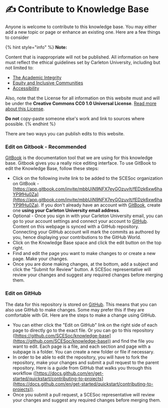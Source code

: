 # ✍ Contribute to Knowledge Base

Anyone is welcome to contribute to this knowledge base. You may either add a new topic or page or enhance an existing one. Here are a few things to consider

{% hint style="info" %}
**Note:**&#x20;

Content that is inappropriate will not be published. All information on here must reflect the ethical guidelines set by Carleton University, including but not limited to:

* [The Academic Integrity](https://carleton.ca/registrar/academic-integrity/)
* [Equity and Inclusive Communities](https://carleton.ca/equity/)
* [Accessibility](https://carleton.ca/accessibility/)

Also, note that the License for all information on this website must and will be under the **Creative Commons CC0 1.0 Universal License**. [Read more about this License](https://choosealicense.com/licenses/cc0-1.0/).&#x20;

**Do not** copy-paste someone else's work and link to sources where possible.
{% endhint %}

There are two ways you can publish edits to this website.

### Edit on Gitbook - Recommended

[GitBook](https://www.gitbook.com) is the documentation tool that we are using for this knowledge base. Gitbook gives you a really nice editing interface. To use GitBook to edit the Knowledge Base, follow these steps:

* Click on the following invite link to be added to the SCESoc organization on GitBook - [https://app.gitbook.com/invite/mbbUiN9NFX7eyGOzuvIt/fEDzk6xw6haYP9fHu0Za](https://app.gitbook.com/invite/mbbUiN9NFX7eyGOzuvIt/fEDzk6xw6haYP9fHu0Za). If you don't already have an account with [GitBook](https://www.gitbook.com), create one **using your Carleton University email address**.
* Optional - Once you sign in with your Carleton University email, you can go to your account settings and connect your account to [GitHub](https://github.com). Content on this webpage is synced with a GitHub repository. Connecting your GitHub account will mark the commits as authored by you, hence displaying your contributions to the GitHub World.
* Click on the Knowledge Base space and click the edit button on the top right.
* Find and edit the page you want to make changes to or create a new page. Make your changes.
* Once you are done making changes, at the bottom, add a subject and click the "Submit for Review" button. A SCESoc representative will review your changes and suggest any required changes before merging them.

### Edit on GitHub

The data for this repository is stored on [GitHub](https://github.com). This means that you can also use GitHub to make changes. Some may prefer this if they are comfortable with Git. Here are the steps to make a change using GitHub.

* You can either click the "Edit on GitHub" link on the right side of each page to directly go to the exact file. Or you can go to this repository ([https://github.com/SCESoc/knowledge-base](https://github.com/SCESoc/knowledge-base)) and find the file you want to edit. Each page is a file, and each section and page with a subpage is a folder. You can create a new folder or file if necessary.
* In order to be able to edit the repository, you will have to fork the repository, make your changes and submit a pull request to the parent repository. Here is a guide from GitHub that walks you through this workflow ([https://docs.github.com/en/get-started/quickstart/contributing-to-projects](https://docs.github.com/en/get-started/quickstart/contributing-to-projects)).
* Once you submit a pull request, a SCESoc representative will review your changes and suggest any required changes before merging them.
